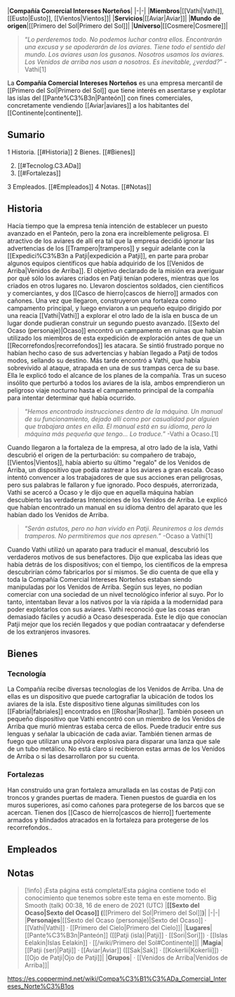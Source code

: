 

|**Compañía Comercial Intereses Norteños**|
|-|-|
|**Miembros**|[[Vathi\|Vathi]], [[Eusto\|Eusto]], [[Vientos\|Vientos]]|
|**Servicios**|[[Aviar\|Aviar]]|
|**Mundo de origen**|[[Primero del Sol\|Primero del Sol]]|
|**Universo**|[[Cosmere\|Cosmere]]|

>“*Lo perderemos todo. No podemos luchar contra ellos. Encontrarán una excusa y se apoderarán de los aviares. Tiene todo el sentido del mundo. Los aviares usan los gusanos. Nosotros usamos los aviares. Los Venidos de arriba nos usan a nosotros. Es inevitable, ¿verdad?*”
\-Vathi[1]


La **Compañía Comercial Intereses Norteños** es una empresa mercantil de [[Primero del Sol\|Primero del Sol]] que tiene interés en asentarse y explotar las islas del [[Pante%C3%B3n\|Panteón]] con fines comerciales, concretamente vendiendo [[Aviar\|aviares]] a los habitantes del [[Continente\|continente]].

## Sumario

1 Historia. [[#Historia]] 
2 Bienes. [[#Bienes]] 

2. [[#Tecnolog.C3.ADa]] 
2. [[#Fortalezas]] 


3 Empleados. [[#Empleados]] 
4 Notas. [[#Notas]] 


## Historia
Hacía tiempo que la empresa tenía intención de establecer un puesto avanzado en el Panteón, pero la zona era increíblemente peligrosa. El atractivo de los aviares de allí era tal que la empresa decidió ignorar las advertencias de los [[Trampero\|tramperos]] y seguir adelante con la [[Expedici%C3%B3n a Patji\|expedición a Patji]], en parte para probar algunos equipos científicos que había adquirido de los [[Venidos de Arriba\|Venidos de Arriba]]. El objetivo declarado de la misión era averiguar por qué sólo los aviares criados en Patji tenían poderes, mientras que los criados en otros lugares no. Llevaron doscientos soldados, cien científicos y comerciantes, y dos [[Casco de hierro\|cascos de hierro]] armados con cañones. Una vez que llegaron, construyeron una fortaleza como campamento principal, y luego enviaron a un pequeño equipo dirigido por una reacia [[Vathi\|Vathi]] a explorar el otro lado de la isla en busca de un lugar donde pudieran construir un segundo puesto avanzado. [[Sexto del Ocaso (personaje)\|Ocaso]] encontró un campamento en ruinas que habían utilizado los miembros de esta expedición de exploración antes de que un [[Recorrefondos\|recorrefondos]] les atacara. Se sintió frustrado porque no habían hecho caso de sus advertencias y habían llegado a Patji de todos modos, sellando su destino. Más tarde encontró a Vathi, que había sobrevivido al ataque, atrapada en una de sus trampas cerca de su base. Ella le explicó todo el alcance de los planes de la compañía. Tras un suceso insólito que perturbó a todos los aviares de la isla, ambos emprendieron un peligroso viaje nocturno hasta el campamento principal de la compañía para intentar determinar qué había ocurrido.

>“*Hemos encontrado instrucciones dentro de la máquina. Un manual de su funcionamiento, dejado allí como por casualidad por alguien que trabajara antes en ella. El manual está en su idioma, pero la máquina más pequeña que tengo... Lo traduce.*”
\-Vathi a Ocaso.[1]

Cuando llegaron a la fortaleza de la empresa, al otro lado de la isla, Vathi descubrió el origen de la perturbación: su compañero de trabajo, [[Vientos\|Vientos]], había abierto su último "regalo" de los Venidos de Arriba, un dispositivo que podía rastrear a los aviares a gran escala. Ocaso intentó convencer a los trabajadores de que sus acciones eran peligrosas, pero sus palabras le fallaron y fue ignorado. Poco después, aterrorizada, Vathi se acercó a Ocaso y le dijo que en aquella máquina habían descubierto las verdaderas Intenciones de los Venidos de Arriba. Le explicó que habían encontrado un manual en su idioma dentro del aparato que les habían dado los Venidos de Arriba. 

>“*Serán astutos, pero no han vivido en Patji. Reuniremos a los demás tramperos. No permitiremos que nos apresen.*”
\-Ocaso a Vathi[1]

Cuando Vathi utilizó un aparato para traducir el manual, descubrió los verdaderos motivos de sus benefactores. Dijo que explicaba las ideas que había detrás de los dispositivos; con el tiempo, los científicos de la empresa descubrirían cómo fabricarlos por sí mismos. Se dio cuenta de que ella y toda la Compañía Comercial Intereses Norteños estaban siendo manipuladas por los Venidos de Arriba. Según sus leyes, no podían comerciar con una sociedad de un nivel tecnológico inferior al suyo. Por lo tanto, intentaban llevar a los nativos por la vía rápida a la modernidad para poder explotarlos con sus aviares. Vathi reconoció que las cosas eran demasiado fáciles y acudió a Ocaso desesperada. Éste le dijo que conocían Patji mejor que los recién llegados y que podían contraatacar y defenderse de los extranjeros invasores.

## Bienes
### Tecnología
La Compañía recibe diversas tecnologías de los Venidos de Arriba. Una de ellas es un dispositivo que puede cartografiar la ubicación de todos los aviares de la isla. Este dispositivo tiene algunas similitudes con los [[Fabrial\|fabriales]] encontrados en [[Roshar\|Roshar]]. También poseen un pequeño dispositivo que Vathi encontró con un miembro de los Venidos de Arriba que murió mientras estaba cerca de ellos. Puede traducir entre sus lenguas y señalar la ubicación de cada aviar.
También tienen armas de fuego que utilizan una pólvora explosiva para disparar una lanza que sale de un tubo metálico. No está claro si recibieron estas armas de los Venidos de Arriba o si las desarrollaron por su cuenta.

### Fortalezas
Han construido una gran fortaleza amurallada en las costas de Patji con troncos y grandes puertas de madera. Tienen puestos de guardia en los muros superiores, así como cañones para protegerse de los barcos que se acercan. Tienen dos [[Casco de hierro\|cascos de hierro]] fuertemente armados y blindados atracados en la fortaleza para protegerse de los recorrefondos..

## Empleados

## Notas

> [!info] ¡Esta página está completa!Esta página contiene todo el conocimiento que tenemos sobre este tema en este momento.
Big Smooth (talk) 00:38, 16 de enero de 2021 (UTC)
|**[[Sexto del Ocaso\|Sexto del Ocaso]] (**[[Primero del Sol\|Primero del Sol]]**)**|
|-|-|
|**Personajes**|[[Sexto del Ocaso (personaje)\|Sexto del Ocaso]] · [[Vathi\|Vathi]] · [[Primero del Cielo\|Primero del Cielo]]|
|**Lugares**|[[Pante%C3%B3n\|Panteón]] ([[Patji (isla)\|Patji]] · [[Sori\|Sori]]) · [[Islas Eelakin\|Islas Eelakin]] · [[/wiki/Primero del Sol#Continente]]|
|**Magia**|[[Patji (ser)\|Patji]] · [[Aviar\|Aviar]] ([[Sak\|Sak]] · [[Kokerlii\|Kokerlii]]) · [[Ojo de Patji\|Ojo de Patji]]|
|**Grupos**| · [[Venidos de Arriba\|Venidos de Arriba]]|



https://es.coppermind.net/wiki/Compa%C3%B1%C3%ADa_Comercial_Intereses_Norte%C3%B1os